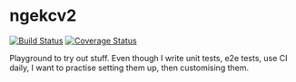 # ngekcv2

[![Build Status](https://travis-ci.org/keligijus/ngekcv2.svg?branch=master)](https://travis-ci.org/keligijus/ngekcv2)
[![Coverage Status](https://coveralls.io/repos/github/keligijus/ngekcv2/badge.svg?branch=master)](https://coveralls.io/github/keligijus/ngekcv2?branch=master)

Playground to try out stuff. Even though I write unit tests, e2e tests, use CI daily, I want to practise setting them up, then customising them.
